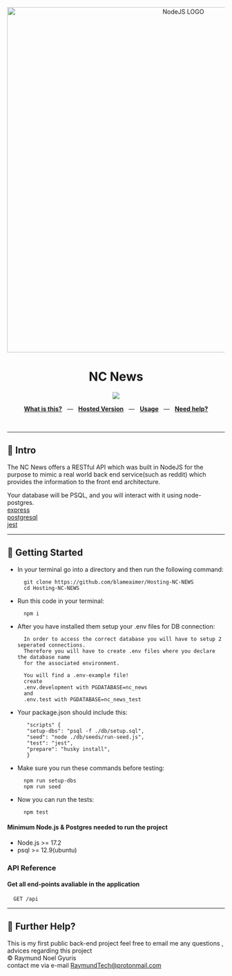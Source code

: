<div align="center">
  <img src="https://bs-uploads.toptal.io/blackfish-uploads/components/seo/content/og_image_file/og_image/777184/secure-rest-api-in-nodejs-18f43b3033c239da5d2525cfd9fdc98f.png" alt="NodeJS LOGO" width=800 />
  <p></p>
  <h1>NC News</h1>
  <p></p>
  <sup>
    <a href="https://github.com/blameaimer/Hosting-NC-NEWS/actions">
      <img src="https://github.com/blameaimer/Hosting-NC-NEWS/actions/workflows/actions.yml/badge.svg" />
    </a>
  </sup>
  <br />
  <p align="center">
    <a href="#-intro"><b>What is this?</b></a>
    &nbsp;&nbsp;&mdash;&nbsp;&nbsp;
    <a href="https://host-nc-news.onrender.com/api"><b>Hosted Version</b></a>
    &nbsp;&nbsp;&mdash;&nbsp;&nbsp;
    <a href="#-getting-started"><b>Usage</b></a>
    &nbsp;&nbsp;&mdash;&nbsp;&nbsp;
    <a href="#-further-help"><b>Need help?</b></a>
  </p>
  <br />
</div>

---

## 👋 Intro

The NC News offers a RESTful API which was built in NodeJS for the purpose to mimic a real world back end service(such as reddit) which provides the information to the front end architecture.

Your database will be PSQL, and you will interact with it using node-postgres.<br />
[express](https://expressjs.com/)<br />
[postgresql](https://www.postgresql.org/)<br />
[jest](https://jestjs.io/)

---

## 🚀 Getting Started

- In your terminal go into a directory and then run the following command:

        git clone https://github.com/blameaimer/Hosting-NC-NEWS
        cd Hosting-NC-NEWS

- Run this code in your terminal:

        npm i

- After you have installed them setup your .env files for DB connection:

        In order to access the correct database you will have to setup 2 seperated connections.
        Therefore you will have to create .env files where you declare the database name
        for the associated environment.

        You will find a .env-example file!
        create
        .env.development with PGDATABASE=nc_news
        and
        .env.test with PGDATABASE=nc_news_test



- Your package.json should include this:

         "scripts" {
         "setup-dbs": "psql -f ./db/setup.sql",
         "seed": "node ./db/seeds/run-seed.js",
         "test": "jest",
         "prepare": "husky install",
         }

- Make sure you run these commands before testing:

        npm run setup-dbs
        npm run seed

- Now you can run the tests:

        npm test

#### Minimum Node.js & Postgres needed to run the project

- Node.js >= 17.2
- psql >= 12.9(ubuntu)

### API Reference

#### Get all end-points avaliable in the application

```http
  GET /api
```

---

## 👊 Further Help?

This is my first public back-end project feel free to email me any questions , advices regarding this project <br />
© Raymund Noel Gyuris <br />
contact me via e-mail RaymundTech@protonmail.com <br/>

<br />
